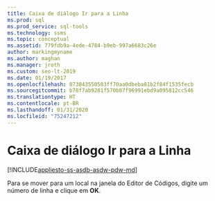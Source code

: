 ```yaml
---
title: Caixa de diálogo Ir para a Linha
ms.prod: sql
ms.prod_service: sql-tools
ms.technology: ssms
ms.topic: conceptual
ms.assetid: 779fdb9a-4ede-4784-b9eb-997a6683c26e
author: markingmyname
ms.author: maghan
ms.manager: jroth
ms.custom: seo-lt-2019
ms.date: 01/19/2017
ms.openlocfilehash: 073843550503ff70aa0dbeba81b2f84f1535fecb
ms.sourcegitcommit: b78f7ab9281f570b87f96991ebd9a095812cc546
ms.translationtype: HT
ms.contentlocale: pt-BR
ms.lasthandoff: 01/31/2020
ms.locfileid: "75247212"
---
```

# <a name="go-to-line-dialog-box"></a>Caixa de diálogo Ir para a Linha

[!INCLUDE[appliesto-ss-asdb-asdw-pdw-md](../../includes/appliesto-ss-asdb-asdw-pdw-md.md)]

Para se mover para um local na janela do Editor de Códigos, digite um número de linha e clique em **OK**.